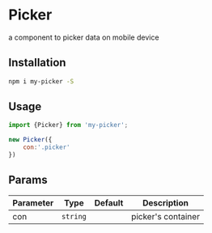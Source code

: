# Picker

a component to picker data on mobile device

## Installation
```bash
npm i my-picker -S
```

## Usage
```javascript
import {Picker} from 'my-picker';

new Picker({
    con:'.picker'
})
```   

## Params

Parameter | Type |Default| Description
--------- | ---- | ------|-----------
con    | `string` |  | picker's container



